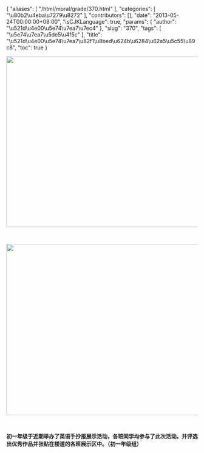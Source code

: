 {
    "aliases": [
        "/html/moral/grade/370.html"
    ],
    "categories": [
        "\u80b2\u4eba\u7279\u8272"
    ],
    "contributors": [],
    "date": "2013-05-24T00:00:00+08:00",
    "isCJKLanguage": true,
    "params": {
        "author": "\u521d\u4e00\u5e74\u7ea7\u7ec4"
    },
    "slug": "370",
    "tags": [
        "\u5e74\u7ea7\u5de5\u4f5c"
    ],
    "title": "\u521d\u4e00\u5e74\u7ea7\u82f1\u8bed\u624b\u6284\u62a5\u5c55\u89c8",
    "toc": true
}

<img
    src="https://cdn.tfls.online/mirror/full/3bfcdc94d5be7176b090a69692bd16822043eee0.jpg"
    style="display:block;margin-left:auto;margin-right:auto;"
    decoding="async"
    fetchpriority="auto"
    loading="lazy"
    height="450"
    width="600"
/>

 


<img
    src="https://cdn.tfls.online/mirror/full/0e52d039693e22450327c3d13f3ff34f9be3a1b5.jpg"
    style="display:block;margin-left:auto;margin-right:auto;"
    decoding="async"
    fetchpriority="auto"
    loading="lazy"
    height="450"
    width="600"
/>

 

**初一年级于近期举办了英语手抄报展示活动，各班同学均参与了此次活动。并评选出优秀作品并张贴在楼道的各班展示区中。（初一年级组）**

